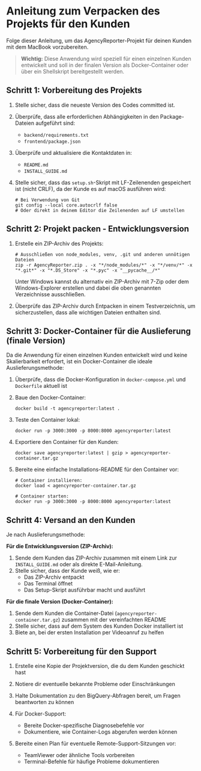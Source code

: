 # Anleitung zum Verpacken des Projekts für den Kunden

Folge dieser Anleitung, um das AgencyReporter-Projekt für deinen Kunden mit dem MacBook vorzubereiten.

> **Wichtig:** Diese Anwendung wird speziell für einen einzelnen Kunden entwickelt und soll in der finalen Version als Docker-Container oder über ein Shellskript bereitgestellt werden.

## Schritt 1: Vorbereitung des Projekts

1. Stelle sicher, dass die neueste Version des Codes committed ist.
2. Überprüfe, dass alle erforderlichen Abhängigkeiten in den Package-Dateien aufgeführt sind:
   - `backend/requirements.txt`
   - `frontend/package.json`

3. Überprüfe und aktualisiere die Kontaktdaten in:
   - `README.md`
   - `INSTALL_GUIDE.md`

4. Stelle sicher, dass das `setup.sh`-Skript mit LF-Zeilenenden gespeichert ist (nicht CRLF), da der Kunde es auf macOS ausführen wird:
   ```
   # Bei Verwendung von Git
   git config --local core.autocrlf false
   # Oder direkt in deinem Editor die Zeilenenden auf LF umstellen
   ```

## Schritt 2: Projekt packen - Entwicklungsversion

1. Erstelle ein ZIP-Archiv des Projekts:
   ```
   # Ausschließen von node_modules, venv, .git und anderen unnötigen Dateien
   zip -r AgencyReporter.zip . -x "*/node_modules/*" -x "*/venv/*" -x "*.git*" -x "*.DS_Store" -x "*.pyc" -x "__pycache__/*"
   ```

   Unter Windows kannst du alternativ ein ZIP-Archiv mit 7-Zip oder dem Windows-Explorer erstellen und dabei die oben genannten Verzeichnisse ausschließen.

2. Überprüfe das ZIP-Archiv durch Entpacken in einem Testverzeichnis, um sicherzustellen, dass alle wichtigen Dateien enthalten sind.

## Schritt 3: Docker-Container für die Auslieferung (finale Version)

Da die Anwendung für einen einzelnen Kunden entwickelt wird und keine Skalierbarkeit erfordert, ist ein Docker-Container die ideale Auslieferungsmethode:

1. Überprüfe, dass die Docker-Konfiguration in `docker-compose.yml` und `Dockerfile` aktuell ist

2. Baue den Docker-Container:
   ```
   docker build -t agencyreporter:latest .
   ```

3. Teste den Container lokal:
   ```
   docker run -p 3000:3000 -p 8000:8000 agencyreporter:latest
   ```

4. Exportiere den Container für den Kunden:
   ```
   docker save agencyreporter:latest | gzip > agencyreporter-container.tar.gz
   ```

5. Bereite eine einfache Installations-README für den Container vor:
   ```
   # Container installieren:
   docker load < agencyreporter-container.tar.gz
   
   # Container starten:
   docker run -p 3000:3000 -p 8000:8000 agencyreporter:latest
   ```

## Schritt 4: Versand an den Kunden

Je nach Auslieferungsmethode:

**Für die Entwicklungsversion (ZIP-Archiv):**
1. Sende dem Kunden das ZIP-Archiv zusammen mit einem Link zur `INSTALL_GUIDE.md` oder als direkte E-Mail-Anleitung.
2. Stelle sicher, dass der Kunde weiß, wie er:
   - Das ZIP-Archiv entpackt
   - Das Terminal öffnet
   - Das Setup-Skript ausführbar macht und ausführt

**Für die finale Version (Docker-Container):**
1. Sende dem Kunden die Container-Datei (`agencyreporter-container.tar.gz`) zusammen mit der vereinfachten README
2. Stelle sicher, dass auf dem System des Kunden Docker installiert ist
3. Biete an, bei der ersten Installation per Videoanruf zu helfen

## Schritt 5: Vorbereitung für den Support

1. Erstelle eine Kopie der Projektversion, die du dem Kunden geschickt hast
2. Notiere dir eventuelle bekannte Probleme oder Einschränkungen
3. Halte Dokumentation zu den BigQuery-Abfragen bereit, um Fragen beantworten zu können
4. Für Docker-Support:
   - Bereite Docker-spezifische Diagnosebefehle vor
   - Dokumentiere, wie Container-Logs abgerufen werden können

5. Bereite einen Plan für eventuelle Remote-Support-Sitzungen vor:
   - TeamViewer oder ähnliche Tools vorbereiten
   - Terminal-Befehle für häufige Probleme dokumentieren